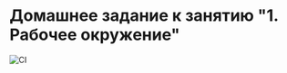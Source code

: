 # Домашнее задание к занятию "1. Рабочее окружение"

![CI](https://github.com/Nick-Major/working-environment/actions/workflows/web.yml/badge.svg)
